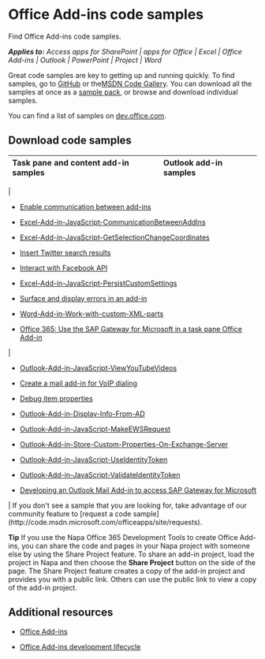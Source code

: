 
# Office Add-ins code samples
Find Office Add-ins code samples.

 _**Applies to:** Access apps for SharePoint | apps for Office | Excel | Office Add-ins | Outlook | PowerPoint | Project | Word_

Great code samples are key to getting up and running quickly. To find samples, go to [GitHub](https://github.com/OfficeDev) or the[MSDN Code Gallery](http://code.msdn.microsoft.com/officeapps/site/search?f%5B0%5D.Type=Technology&amp;f%5B0%5D.Value=apps%20for%20Office). You can download all the samples at once as a [sample pack](http://code.msdn.microsoft.com/office/Apps-for-Office-code-d04762b7), or browse and download individual samples.

You can find a list of samples on [dev.office.com](http://dev.office.com/code-samples#?filters=apps%20for%20office,office%20add-ins).


## Download code samples



|**Task pane and content add-in samples**|**Outlook add-in samples**|
|:-----|:-----|
|
<ul xmlns:xlink="http://www.w3.org/1999/xlink" xmlns:mtps="http://msdn2.microsoft.com/mtps" xmlns:mshelp="http://msdn.microsoft.com/mshelp" xmlns:ddue="http://ddue.schemas.microsoft.com/authoring/2003/5" xmlns:msxsl="urn:schemas-microsoft-com:xslt"><li><p><a href="http://code.msdn.microsoft.com/officeapps/Apps-for-Office-Enable-46024745" target="_blank">Enable communication between add-ins</a></p></li><li><p><a href="https://github.com/OfficeDev/Excel-Add-in-JavaScript-CommunicationBetweenAddIns" target="_blank">Excel-Add-in-JavaScript-CommunicationBetweenAddIns</a></p></li><li><p><a href="https://github.com/OfficeDev/Excel-Add-in-JavaScript-GetSelectionChangeCoordinates" target="_blank">Excel-Add-in-JavaScript-GetSelectionChangeCoordinates</a></p></li><li><p><a href="http://code.msdn.microsoft.com/officeapps/Apps-for-Office-Insert-cd3eda3c" target="_blank">Insert Twitter search results</a></p></li><li><p><a href="http://code.msdn.microsoft.com/officeapps/Apps-for-Office-Interact-440d536c" target="_blank">Interact with Facebook API</a></p></li><li><p><a href="https://github.com/OfficeDev/Excel-Add-in-JavaScript-PersistCustomSettings" target="_blank">Excel-Add-in-JavaScript-PersistCustomSettings</a></p></li><li><p><a href="http://code.msdn.microsoft.com/officeapps/Apps-for-Office-Surface-917dae87" target="_blank">Surface and display errors in an add-in</a></p></li><li><p><a href="https://github.com/OfficeDev/Word-Add-in-Work-with-custom-XML-parts" target="_blank">Word-Add-in-Work-with-custom-XML-parts</a></p></li><li><p><a href="https://code.msdn.microsoft.com/Office-365-Use-the-SAP-75a07195" target="_blank">Office 365: Use the SAP Gateway for Microsoft in a task pane Office Add-in</a></p></li></ul>|
<ul xmlns:xlink="http://www.w3.org/1999/xlink" xmlns:mtps="http://msdn2.microsoft.com/mtps" xmlns:mshelp="http://msdn.microsoft.com/mshelp" xmlns:ddue="http://ddue.schemas.microsoft.com/authoring/2003/5" xmlns:msxsl="urn:schemas-microsoft-com:xslt"><li><p><a href="https://github.com/OfficeDev/Outlook-Add-in-JavaScript-ViewYouTubeVideos" target="_blank">Outlook-Add-in-JavaScript-ViewYouTubeVideos</a></p></li><li><p><a href="http://code.msdn.microsoft.com/officeapps/Mail-apps-for-Outlook-dc28341f" target="_blank">Create a mail add-in for VoIP dialing</a></p></li><li><p><a href="http://code.msdn.microsoft.com/office/Mail-apps-for-Outlook-faca78cd" target="_blank">Debug item properties</a></p></li><li><p><a href="https://github.com/OfficeDev/Outlook-Add-in-Display-Info-From-AD" target="_blank">Outlook-Add-in-Display-Info-From-AD</a></p></li><li><p><a href="https://github.com/OfficeDev/Outlook-Add-in-JavaScript-MakeEWSRequest" target="_blank">Outlook-Add-in-JavaScript-MakeEWSRequest</a></p></li><li><p><a href="https://github.com/OfficeDev/Outlook-Add-in-Store-Custom-Properties-On-Exchange-Server" target="_blank">Outlook-Add-in-Store-Custom-Properties-On-Exchange-Server</a></p></li><li><p><a href="https://github.com/OfficeDev/Outlook-Add-in-JavaScript-UseIdentityToken" target="_blank">Outlook-Add-in-JavaScript-UseIdentityToken</a></p></li><li><p><a href="https://github.com/OfficeDev/Outlook-Add-in-JavaScript-ValidateIdentityToken" target="_blank">Outlook-Add-in-JavaScript-ValidateIdentityToken</a></p></li><li><p><a href="https://code.msdn.microsoft.com/Developing-an-Outlook-Mail-094f0f0c" target="_blank">Developing an Outlook Mail Add-in to access SAP Gateway for Microsoft</a></p></li></ul>|
If you don't see a sample that you are looking for, take advantage of our community feature to [request a code sample](http://code.msdn.microsoft.com/officeapps/site/requests). 


 **Tip**  If you use the Napa Office 365 Development Tools to create Office Add-ins, you can share the code and pages in your Napa project with someone else by using the Share Project feature. To share an add-in project, load the project in Napa and then choose the  **Share Project** button on the side of the page. The Share Project feature creates a copy of the add-in project and provides you with a public link. Others can use the public link to view a copy of the add-in project.


## Additional resources


- [Office Add-ins](../overview/office-add-ins.md)
    
- [Office Add-ins development lifecycle](../design/add-in-development-lifecycle.md)
    
